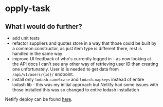 # opply-task

## What I would do further?

- add unit tests
- refactor suppliers and quotes store in a way that those could be built by a common
  constructor, as just item type is different there, rest is handled in the same way
- improve UI feedback of who's currently logged in - as now looking at the API docs
  I can't see any other way of retrieving user ID than creating one unfortunately.
  User id is needed to get data from `/api/v1/users/{id}/` endpoint.
- install only `lodash.camelcase` and `lodash.mapkeys` instead of entire lodash lib -
  this was my initial approach but Netlify had some issues with those installed this was so changed to
  entire lodash installation

Netlify deploy can be found [here](https://64bc1810aae2e70008353391--dazzling-dolphin-fb72e5.netlify.app/).
